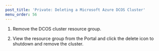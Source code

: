 ```yaml
---
post_title: 'Private: Deleting a Microsoft Azure DCOS Cluster'
menu_order: 56
---
```

1.  Remove the DCOS cluster resource group.

2.  View the resource group from the Portal and click the delete icon to shutdown and remove the cluster.